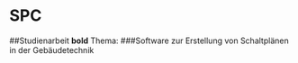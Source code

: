 # SPC
##Studienarbeit 
**bold** Thema: 
###Software zur Erstellung von Schaltplänen in der Gebäudetechnik 
